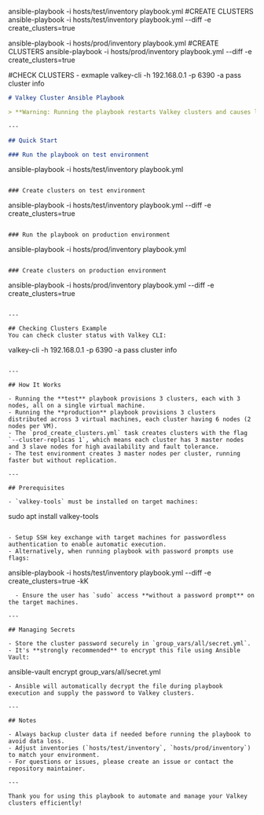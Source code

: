 ansible-playbook -i hosts/test/inventory playbook.yml
\#CREATE CLUSTERS
ansible-playbook -i hosts/test/inventory playbook.yml --diff -e create_clusters=true

ansible-playbook -i hosts/prod/inventory playbook.yml
\#CREATE CLUSTERS
ansible-playbook -i hosts/prod/inventory playbook.yml --diff -e create_clusters=true

\#CHECK CLUSTERS - exmaple
valkey-cli -h 192.168.0.1 -p 6390 -a pass cluster info

```markdown
# Valkey Cluster Ansible Playbook

> **Warning: Running the playbook restarts Valkey clusters and causes loss of all data!**

---

## Quick Start

### Run the playbook on test environment
```

ansible-playbook -i hosts/test/inventory playbook.yml

```

### Create clusters on test environment
```

ansible-playbook -i hosts/test/inventory playbook.yml --diff -e create_clusters=true

```

### Run the playbook on production environment
```

ansible-playbook -i hosts/prod/inventory playbook.yml

```

### Create clusters on production environment
```

ansible-playbook -i hosts/prod/inventory playbook.yml --diff -e create_clusters=true

```

---

## Checking Clusters Example
You can check cluster status with Valkey CLI:
```

valkey-cli -h 192.168.0.1 -p 6390 -a pass cluster info

```

---

## How It Works

- Running the **test** playbook provisions 3 clusters, each with 3 nodes, all on a single virtual machine.
- Running the **production** playbook provisions 3 clusters distributed across 3 virtual machines, each cluster having 6 nodes (2 nodes per VM).
- The `prod_create_clusters.yml` task creates clusters with the flag `--cluster-replicas 1`, which means each cluster has 3 master nodes and 3 slave nodes for high availability and fault tolerance.
- The test environment creates 3 master nodes per cluster, running faster but without replication.

---

## Prerequisites

- `valkey-tools` must be installed on target machines:
```

sudo apt install valkey-tools

```

- Setup SSH key exchange with target machines for passwordless authentication to enable automatic execution.
- Alternatively, when running playbook with password prompts use flags:
```

ansible-playbook -i hosts/test/inventory playbook.yml --diff -e create_clusters=true -kK

```
  - Ensure the user has `sudo` access **without a password prompt** on the target machines.

---

## Managing Secrets

- Store the cluster password securely in `group_vars/all/secret.yml`.
- It's **strongly recommended** to encrypt this file using Ansible Vault:
```

ansible-vault encrypt group_vars/all/secret.yml

```
- Ansible will automatically decrypt the file during playbook execution and supply the password to Valkey clusters.

---

## Notes

- Always backup cluster data if needed before running the playbook to avoid data loss.
- Adjust inventories (`hosts/test/inventory`, `hosts/prod/inventory`) to match your environment.
- For questions or issues, please create an issue or contact the repository maintainer.

---

Thank you for using this playbook to automate and manage your Valkey clusters efficiently!
```
